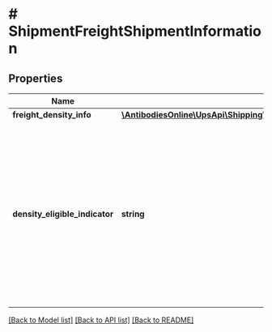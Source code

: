 # # ShipmentFreightShipmentInformation

## Properties

Name | Type | Description | Notes
------------ | ------------- | ------------- | -------------
**freight_density_info** | [**\AntibodiesOnline\UpsApi\Shipping\Model\FreightShipmentInformationFreightDensityInfo**](FreightShipmentInformationFreightDensityInfo.md) |  | [optional]
**density_eligible_indicator** | **string** | The presence of the tag indicates that the rate request is density based. For Density Based Rating (DBR), the customer must have DBR Contract Service. | [optional]

[[Back to Model list]](../../README.md#models) [[Back to API list]](../../README.md#endpoints) [[Back to README]](../../README.md)
